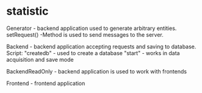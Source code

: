 # statistic
Generator - backend application used to generate arbitrary entities. setRequest() -Method is used to send messages to the server.

Backend - backend application accepting requests and saving to database. Script:
  "createdb" - used to create a database
  "start" - works in data acquisition and save mode
 
 BackendReadOnly - backend application is used to work with frontends
 
 Frontend - frontend application
